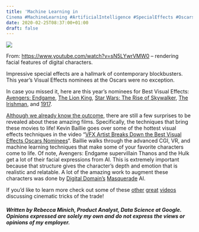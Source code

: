 ```yaml
---
title: 'Machine Learning in
Cinema #MachineLearning #ArtificialIntelligence #SpecialEffects #Oscars @wired @kbvfx'
date: 2020-02-25T08:37:00+01:00
draft: false
---
```


![](https://cdn-blog.adafruit.com/uploads/2020/02/Screen-Shot-2020-02-24-at-9.23.09-PM-600x340.png)

From: https://www.youtube.com/watch?v=sN5LYwrVMW0 – rendering facial features of digital characters.

Impressive special effects are a hallmark of contemporary blockbusters. This year’s Visual Effects nominees at the Oscars were no exception.

In case you missed it, here are this year’s nominees for Best Visual Effects: [Avengers: Endgame](https://www.marvel.com/movies/avengers-endgame), [The Lion King](https://movies.disney.com/the-lion-king-2019), [Star Wars: The Rise of Skywalker](https://www.starwars.com/films/star-wars-episode-ix-the-rise-of-skywalker), [The Irishman](https://www.netflix.com/title/80175798), and [1917](https://www.1917.movie/).

[Although we already know the outcome](https://oscar.go.com/news/winners/1917-is-the-2020-oscar-winner-for-visual-effects), there are still a few surprises to be revealed about these amazing films. Specifically, the techniques that bring these movies to life! Kevin Baillie goes over some of the hottest visual effects techniques in the video “[VFX Artist Breaks Down the Best Visual Effects Oscars Nominees](https://www.youtube.com/watch?v=sN5LYwrVMW0)“. Baillie walks through the advanced CGI, VR, and machine learning techniques that make some of your favorite characters come to life. Of note, Avengers: Endgame supervillain Thanos and the Hulk get a lot of their facial expressions from AI. This is extremely important because that structure gives the character’s depth and emotion that is realistic and relatable. A lot of the amazing work to augment these characters was done by [Digital Domain’s](https://www.digitaldomain.com/) [Masquerade](https://www.goodworklabs.com/machine-learning-avengers-endgame/) AI.

If you’d like to learn more check out some of these [other](https://www.youtube.com/watch?v=BdHCp62jC84&t=147) [great](https://www.youtube.com/watch?v=M-E5wDgptQA) [videos](https://www.youtube.com/watch?v=fT2pmyuoRyE) discussing cinematic tricks of the trade!

##### _Written by Rebecca Minich, Product Analyst, Data Science at Google. Opinions expressed are solely my own and do not express the views or opinions of my employer._